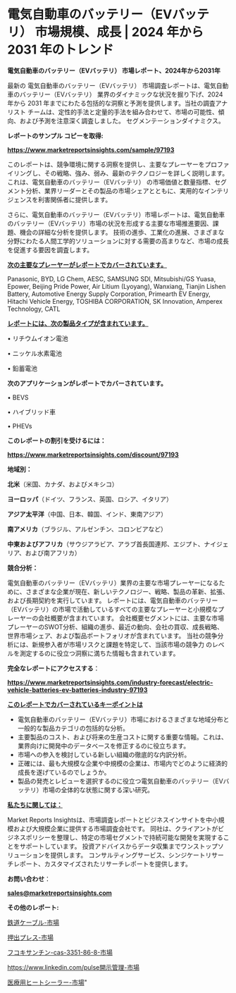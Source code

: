 # 電気自動車のバッテリー（EVバッテリ） 市場規模、成長 | 2024 年から 2031 年のトレンド

<strong>電気自動車のバッテリー（EVバッテリ） 市場レポート、2024年から2031年</strong>

最新の 電気自動車のバッテリー（EVバッテリ） 市場調査レポートは、電気自動車のバッテリー（EVバッテリ） 業界のダイナミックな状況を掘り下げ、2024 年から 2031 年までにわたる包括的な洞察と予測を提供します。当社の調査アナリスト チームは、定性的手法と定量的手法を組み合わせて、市場の可能性、傾向、および予測を注意深く調査しました。 セグメンテーションダイナミクス。



<strong>レポートのサンプル コピーを取得:</strong> <a href=https://www.marketreportsinsights.com/sample/97193>

<strong><u>https://www.marketreportsinsights.com/sample/97193</u></strong></a>

このレポートは、競争環境に関する洞察を提供し、主要なプレーヤーをプロファイリングし、その戦略、強み、弱み、最新のテクノロジーを詳しく説明します。 これは、電気自動車のバッテリー（EVバッテリ） の市場価値と数量指標、セグメント分析、業界リーダーとその製品の市場シェアとともに、実用的なインテリジェンスを利害関係者に提供します。

さらに、電気自動車のバッテリー（EVバッテリ）市場レポートは、電気自動車のバッテリー（EVバッテリ）市場の状況を形成する主要な市場推進要因、課題、機会の詳細な分析を提供します。 技術の進歩、工業化の進展、さまざまな分野にわたる人間工学的ソリューションに対する需要の高まりなど、市場の成長を促進する要因を調査します。



<strong><u>次の主要なプレーヤーがレポートでカバーされています。</u></strong>

Panasonic, BYD, LG Chem, AESC, SAMSUNG SDI, Mitsubishi/GS Yuasa, Epower, Beijing Pride Power, Air Litium (Lyoyang), Wanxiang, Tianjin Lishen Battery, Automotive Energy Supply Corporation, Primearth EV Energy, Hitachi Vehicle Energy, TOSHIBA CORPORATION, SK Innovation, Amperex Technology, CATL



<strong><u><b>レポートには、次の製品タイプが含まれています。</b></u></strong>

• リチウムイオン電池

• ニッケル水素電池

• 鉛蓄電池



<strong><b>次のアプリケーションがレポートでカバーされています。</b></strong>

• BEVS

• ハイブリッド車

• PHEVs



<strong><b>このレポートの割引を受けるには：</b></strong><a href=https://www.marketreportsinsights.com/discount/97193>

<strong><u>https://www.marketreportsinsights.com/discount/97193</u></strong></a>



<strong>地域別：</strong>



<strong>北米</strong>（米国、カナダ、およびメキシコ）



<strong>ヨーロッパ</strong>（ドイツ、フランス、英国、ロシア、イタリア）



<strong>アジア太平洋</strong>（中国、日本、韓国、インド、東南アジア）



<strong>南アメリカ</strong>（ブラジル、アルゼンチン、コロンビアなど）



<strong>中東およびアフリカ</strong>（サウジアラビア、アラブ首長国連邦、エジプト、ナイジェリア、および南アフリカ）



<strong>競合分析：</strong>

電気自動車のバッテリー（EVバッテリ）業界の主要な市場プレーヤーになるために、さまざまな企業が現在、新しいテクノロジー、戦略、製品の革新、拡張、および長期契約を実行しています。 レポートには、電気自動車のバッテリー（EVバッテリ）の市場で活動しているすべての主要なプレーヤーと小規模なプレーヤーの会社概要が含まれています。 会社概要セグメントには、主要な市場プレーヤーのSWOT分析、組織の進歩、最近の動向、会社の買収、成長戦略、世界市場シェア、および製品ポートフォリオが含まれています。 当社の競争分析には、新規参入者が市場リスクと課題を特定して、当該市場の競争力 のレベルを測定するのに役立つ洞察に満ちた情報も含まれています。



<strong>完全なレポートにアクセスする</strong>：

<a href=https://www.marketreportsinsights.com/industry-forecast/electric-vehicle-batteries-ev-batteries-industry-97193>

<strong><u>https://www.marketreportsinsights.com/industry-forecast/electric-vehicle-batteries-ev-batteries-industry-97193</u></strong></a>



<strong><u><b>このレポートでカバーされているキーポイントは</b></u></strong>
<ul>
  <li>電気自動車のバッテリー（EVバッテリ）市場におけるさまざまな地域分布と一般的な製品カテゴリの包括的な分析。</li>
  <li>主要製品のコスト、および将来の生産コストに関する重要な情報。これは、業界向けに開発中のデータベースを修正するのに役立ちます。</li>
  <li>市場への参入を検討している新しい組織の徹底的な内訳分析。</li>
  <li>正確には、最も大規模な企業や中規模の企業は、市場内でどのように経済的成長を遂げているのでしょうか。</li>
  <li>製品の発売とレビューを選択するのに役立つ電気自動車のバッテリー（EVバッテリ）市場の全体的な状態に関する深い研究。</li>
</ul>


<strong><u><b>私たちに関しては：</b></u></strong>

Market Reports Insightsは、市場調査レポートとビジネスインサイトを中小規模および大規模企業に提供する市場調査会社です。 同社は、クライアントがビジネスポリシーを整理し、特定の市場セグメントで持続可能な開発を実現することをサポートしています。 投資アドバイスからデータ収集までワンストップソリューションを提供します。 コンサルティングサービス、シンジケートリサーチレポート、カスタマイズされたリサーチレポートを提供します。



<strong><b>お問い合わせ</b></strong>：

<a href=mailto:sales@marketreportsinsights.com>

<strong><u>sales@marketreportsinsights.com</u></strong></a>



<strong>その他のレポート:</strong>

<a href=https://www.linkedin.com/pulse/鉄道ケーブル-市場-2023-収益と成長ドライバー-2030-trend-tracking-toolbox-24-analysis-sc12f/>鉄道ケーブル-市場</a>

<a href=https://www.linkedin.com/pulse/押出プレス-市場-2023-swot-分析と成長率-2030-consumer-connection-collective-360-s9f1f/>押出プレス-市場</a>

<a href=https://www.linkedin.com/pulse/フコキサンチン-cas-3351-86-8-市場-2023-収益と成長ドライバー-anzpc/>フコキサンチン-cas-3351-86-8-市場</a>

<a href=https://www.linkedin.com/pulse開示管理-市場-2030-年までの需要に焦点を当てた-2023-年調査レポート-fv0of/>https://www.linkedin.com/pulse開示管理-市場</a>

<a href=https://www.linkedin.com/pulse/医療用ヒートシーラー-市場-2023-推進要因と成長機会-2030-ymsyf/>医療用ヒートシーラー-市場</a>"

